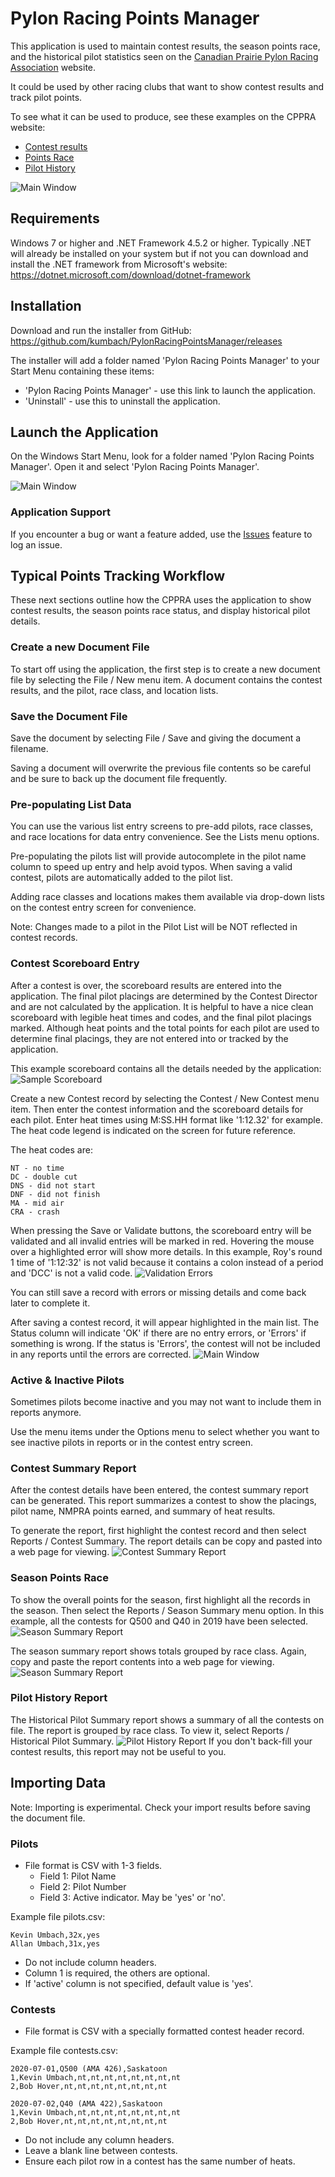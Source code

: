 # Pylon Racing Points Manager
This application is used to maintain contest results, the season points race,
and the historical pilot statistics seen on the [Canadian Prairie Pylon Racing Association](http://cppra.org) website. 

It could be used by other racing clubs that want to show contest results 
and track pilot points.

To see what it can be used to produce, see these examples on the CPPRA website:
* [Contest results](http://www.cppra.org/a/cppra.org/main/results/calgary-q500-july-21-2018)
* [Points Race](https://sites.google.com/a/cppra.org/main/history/2018/q500-points)
* [Pilot History](http://www.cppra.org/pilot-stats)

![Main Window](UserGuide/main-saved-record.png)

## Requirements
Windows 7 or higher and .NET Framework 4.5.2 or higher. Typically .NET 
will already be installed on your system but if not you can 
download and install the .NET framework from Microsoft's website:
https://dotnet.microsoft.com/download/dotnet-framework

## Installation
Download and run the installer from GitHub: https://github.com/kumbach/PylonRacingPointsManager/releases

The installer will add a folder named 'Pylon Racing Points Manager' to your Start Menu containing these items:
* 'Pylon Racing Points Manager' - use this link to launch the application.
* 'Uninstall' - use this to uninstall the application.

## Launch the Application
On the Windows Start Menu, look for a folder named 'Pylon Racing Points Manager'. Open it and select 'Pylon Racing Points Manager'.

![Main Window](UserGuide/start-menu-folder.png)

### Application Support
If you encounter a bug or want a feature added, use the [Issues](issues) feature
to log an issue.  

## Typical Points Tracking Workflow
These next sections outline how the CPPRA uses the application to show contest results, the season points race status, and display historical pilot details.

### Create a new Document File
To start off using the application, the first step is to create a new document file by selecting the File / New menu item. A document contains the contest results, and the pilot, race class, and location lists.

### Save the Document File
Save the document by selecting File / Save and giving the document a filename. 

Saving a document will overwrite the previous file contents so be careful and be sure to back up the document file frequently. 

### Pre-populating List Data
You can use the various list entry screens to pre-add pilots, race classes, and race locations for data entry convenience. See the Lists menu options.

Pre-populating the pilots list will provide autocomplete in the pilot name column to speed up entry and help avoid typos. When saving a valid contest, pilots are automatically added to the pilot list. 

Adding race classes and locations makes them available via drop-down lists on the contest entry screen for convenience.

Note: Changes made to a pilot in the Pilot List will be NOT reflected in contest records.
 
### Contest Scoreboard Entry
After a contest is over, the scoreboard results are entered into the 
application. The final pilot placings are determined by the Contest 
Director and are not calculated by the application. It is helpful 
to have a nice clean scoreboard with legible heat times and codes, 
and the final pilot placings marked. Although heat points and the 
total points for each pilot are used to determine final placings, they
are not entered into or tracked by the application.

This example scoreboard contains all the details needed by the application: 
![Sample Scoreboard](UserGuide/sample-scoreboard.jpg)

Create a new Contest record by selecting the Contest / New Contest 
menu item. Then enter the contest information and the scoreboard details
for each pilot. Enter heat times using M:SS.HH format like '1:12.32' for
example. The heat code legend is indicated on the screen for future reference.

The heat codes are:
```
NT - no time
DC - double cut
DNS - did not start
DNF - did not finish
MA - mid air
CRA - crash
```
When pressing the Save or Validate buttons, the scoreboard entry will be validated 
and all invalid entries will be marked in red. Hovering the mouse over a highlighted 
error will show more details. In this example, Roy's round 1 time of '1:12:32' is 
not valid because it contains a colon instead of a period and 'DCC' is not a valid 
code. 
![Validation Errors](UserGuide/validation-failed.png)

You can still save a record with errors or missing details and come back later 
to complete it.

After saving a contest record, it will appear highlighted in the main 
list. The Status column will indicate 'OK' if there are no entry errors,
or 'Errors' if something is wrong. If the status is 'Errors', the contest
will not be included in any reports until the errors are corrected.
![Main Window](UserGuide/main-saved-record.png)

### Active & Inactive Pilots
Sometimes pilots become inactive and you may not want to include them in 
reports anymore.

Use the menu items under the Options menu to select whether you want to
see inactive pilots in reports or in the contest entry screen.

### Contest Summary Report
After the contest details have been entered, the contest summary report 
can be generated. This report summarizes a contest to show the placings, 
pilot name, NMPRA points earned, and summary of heat results. 

To generate the report, first highlight the contest record and then 
select Reports / Contest Summary. The report details can be copy and 
pasted into a web page for viewing.
![Contest Summary Report](UserGuide/contest-summary-report.png)

### Season Points Race
To show the overall points for the season, first highlight all the
 records in the season. Then select the Reports / Season Summary menu 
 option. In this example, all the contests for Q500 and Q40 in 2019 have 
 been selected.
![Season Summary Report](UserGuide/main-season-selected.png)

The season summary report shows totals grouped by race class. Again, 
copy and paste the report contents into a web page for viewing.
![Season Summary Report](UserGuide/season-summary-report.png)

### Pilot History Report
The Historical Pilot Summary report shows a summary of all the 
contests on file. The report is grouped by race class. To view it, 
select Reports / Historical Pilot Summary. 
![Pilot History Report](UserGuide/pilot-history-report.png)
If you don't back-fill your contest results, this report may not be useful to you.

## Importing Data

Note: Importing is experimental. Check your import results before 
saving the document file.
### Pilots
* File format is CSV with 1-3 fields.
    * Field 1: Pilot Name
    * Field 2: Pilot Number
    * Field 3: Active indicator. May be 'yes' or 'no'.

Example file pilots.csv:
```
Kevin Umbach,32x,yes
Allan Umbach,31x,yes
```
* Do not include column headers.
* Column 1 is required, the others are optional.
* If 'active' column is not specified, default value is 'yes'.

### Contests
* File format is CSV with a specially formatted contest header record.

Example file contests.csv:
```
2020-07-01,Q500 (AMA 426),Saskatoon
1,Kevin Umbach,nt,nt,nt,nt,nt,nt,nt,nt
2,Bob Hover,nt,nt,nt,nt,nt,nt,nt,nt

2020-07-02,Q40 (AMA 422),Saskatoon
1,Kevin Umbach,nt,nt,nt,nt,nt,nt,nt,nt
2,Bob Hover,nt,nt,nt,nt,nt,nt,nt,nt
```
* Do not include any column headers.
* Leave a blank line between contests.
* Ensure each pilot row in a contest has the same number of heats.



